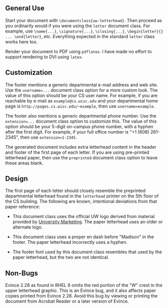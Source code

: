 General Use
-----------

Start your document with `\documentclass{uw-letterhead}`.  Then
proceed as you ordinarily would if you were using the `letter`
document class.  For example, use `\name{...}`, `\signature{...}`,
`\closing{...}`, `\begin{letter}{} ... \end{letter}`, etc.  Everything
expected in the standard `letter` class works here too.

Render your document to PDF using `pdflatex`.  I have made no effort
to support rendering to DVI using `latex`.


Customization
-------------

The footer mentions a generic departmental e-mail address and web
site.  Use the `username=...` document class option for a more custom
look.  The value of this option should be your CS user name.  For
example, if you are reachable by e-mail as `example@cs.wisc.edu` and
your departmental home page is `http://pages.cs.wisc.edu/~example`,
then use `username=example`.

The footer also mentions a generic departmental phone number.  Use the
`extension=...` document class option to customize this.  The value of
this option should be your 5-digit on-campus phone number, with a
hyphen after the first digit.  For example, if your full office number
is "+1 (608) 261-2345", then use `extension=1-2345`.

The generated document includes extra letterhead content in the header
and footer of the first page of each letter.  If you are using
pre-printed letterhead paper, then use the `preprinted` document class
option to leave these areas blank.


Design
------

The first page of each letter should closely resemble the preprinted
departmental letterhead found in the `letterhead` printer on the 5th
floor of the CS building.  The following are known, intentional
deviations from that paper reference:

* This document class uses the official UW logo derived from material
  provided by
  [University Marketing](http://umark.wisc.edu/brand/print/).  The
  paper letterhead uses an older or alternate logo.

* This document class uses a proper en dash before "Madison" in the
  footer.  The paper letterhead incorrectly uses a hyphen.

* The footer font used by this document class resembles that used by
  the paper letterhead, but the two are not identical.


Non-Bugs
--------

Evince 2.28 as found in RHEL 6 omits the red portion of the "W" crest
in the upper letterhead graphic.  This is an Evince bug, and it also
affects paper copies printed from Evince 2.28.  Avoid this bug by
viewing or printing the document from Acrobat Reader or a later
version of Evince.
